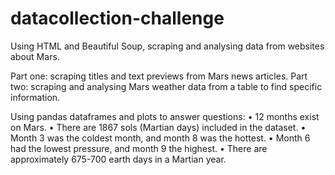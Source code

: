 # datacollection-challenge

Using HTML and Beautiful Soup, scraping and analysing data from websites about Mars. 

Part one: scraping titles and text previews from Mars news articles.
Part two: scraping and analysing Mars weather data from a table to find specific information.


Using pandas dataframes and plots to answer questions:
•    12 months exist on Mars.
•    There are 1867 sols (Martian days) included in the dataset.
•    Month 3 was the coldest month, and month 8 was the hottest.
•    Month 6 had the lowest pressure, and month 9 the highest.
•    There are approximately 675-700 earth days in a Martian year.

